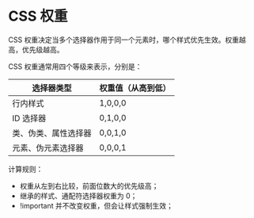 # CSS 权重

CSS 权重决定当多个选择器作用于同一个元素时，哪个样式优先生效。权重越高，优先级越高。

CSS 权重通常用四个等级来表示，分别是：

| 选择器类型           | 权重值（从高到低） |
| -------------------- | ------------------ |
| 行内样式             | 1,0,0,0            |
| ID 选择器            | 0,1,0,0            |
| 类、伪类、属性选择器 | 0,0,1,0            |
| 元素、伪元素选择器   | 0,0,0,1            |

计算规则：

- 权重从左到右比较，前面位数大的优先级高；
- 继承的样式、通配符选择器权重为 0；
- !important 并不改变权重，但会让样式强制生效；
